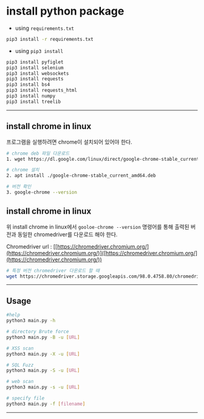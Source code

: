 # install python package

- using `requirements.txt`

```bash
pip3 install -r requirements.txt
```

- using `pip3 install`

```bash
pip3 install pyfiglet
pip3 install selenium
pip3 install websockets
pip3 install requests
pip3 install bs4
pip3 install requests_html
pip3 install numpy
pip3 install treelib
```

---

## install chrome in linux

프로그램을 실행하려면 chrome이 설치되어 있어야 한다.

```bash
# chrome deb 파일 다운로드
1. wget https://dl.google.com/linux/direct/google-chrome-stable_current_amd64.deb

# chrome 설치
2. apt install ./google-chrome-stable_current_amd64.deb

# 버전 확인
3. google-chrome --version
```

## install chrome in linux

위 install chrome in linux에서 `gooloe-chrome --version` 명령어를 통해 출력된 버전과 동일한 chromedriver를 다운로드 해야 한다.

Chromedriver url : [[https://chromedriver.chromium.org/](https://chromedriver.chromium.org/)]([https://chromedriver.chromium.org/](https://chromedriver.chromium.org/))

```bash
# 특정 버전 chromedriver 다운로드 할 때
wget https://chromedriver.storage.googleapis.com/98.0.4758.80/chromedriver_linux64.zip
```

---

## Usage

```bash
#help
python3 main.py -h

# directory Brute force
python3 main.py -B -u [URL]

# XSS scan
python3 main.py -X -u [URL]

# SQL Fuzz
python3 main.py -S -u [URL]

# web scan
python3 main.py -s -u [URL]

# specify file
python3 main.py -f [filename]

```

---